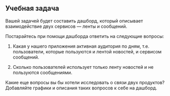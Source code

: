 ## Учебная задача
Вашей задачей будет составить дашборд, который описывает взаимодействие двух сервисов — ленты и сообщений. 

Постарайтесь при помощи дашборда ответить на следующие вопросы:

1. Какая у нашего приложения активная аудитория по дням, т.е. пользователи, которые пользуются и лентой новостей, и сервисом сообщений. 

2. Сколько пользователей использует только ленту новостей и не пользуются сообщениями.   

Какие еще вопросы вы бы хотели исследовать о связи двух продуктов? Добавляйте графики и описания таких вопросов к себе на дашборд. 
